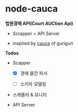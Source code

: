 # node-cauca

**법원경매 API(Court AUCtion Api)**

- Scrapper + API Server

- inspired by [cauca](https://github.com/guriguri/cauca) of guriguri


**Todos**

- Scapper

  - [x] 경매 물건 파서

  - [ ] 스키마 모델링

- 스케줄러 & 모니터

- API Server
